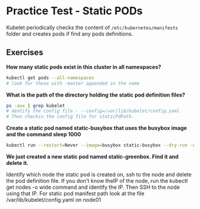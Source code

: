 # Practice Test - Static PODs

Kubelet periodically checks the content of `/etc/kubernetes/manifests` folder and creates pods if find any pods definitions.

## Exercises

**How many static pods exist in this cluster in all namespaces?**

```bash
kubectl get pods --all-namespaces
# look for those with -master appended in the name 
```

**What is the path of the directory holding the static pod definition files?**

```bash
ps -aux | grep kubelet
# dentify the config file - --config=/var/lib/kubelet/config.yaml
# Then checkin the config file for staticPdPath.
```

**Create a static pod named static-busybox that uses the busybox image and the command sleep 1000**

```bash
kubectl run --restart=Never --image=busybox static-busybox --dry-run -o yaml --command -- sleep 1000 > /etc/kubernetes/manifests/static-busybox.yaml
```

**We just created a new static pod named static-greenbox. Find it and delete it.**

Identify which node the static pod is created on, ssh to the node and delete the pod definition file. If you don't know theIP of the node, run the kubectl get nodes -o wide command and identify the IP. Then SSH to the node using that IP. For static pod manifest path look at the file /var/lib/kubelet/config.yaml on node01
